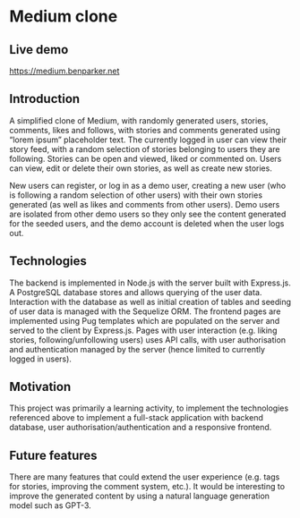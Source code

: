 # Medium clone

## Live demo

https://medium.benparker.net

## Introduction

A simplified clone of Medium, with randomly generated users, stories, comments, likes and follows, with stories and comments generated using “lorem ipsum” placeholder text. The currently logged in user can view their story feed, with a random selection of stories belonging to users they are following. Stories can be open and viewed, liked or commented on. Users can view, edit or delete their own stories, as well as create new stories.

New users can register, or log in as a demo user, creating a new user (who is following a random selection of other users) with their own stories generated (as well as likes and comments from other users). Demo users are isolated from other demo users so they only see the content generated for the seeded users, and the demo account is deleted when the user logs out.

## Technologies

The backend is implemented in Node.js with the server built with Express.js. A PostgreSQL database stores and allows querying of the user data. Interaction with the database as well as initial creation of tables and seeding of user data is managed with the Sequelize ORM. The frontend pages are implemented using Pug templates which are populated on the server and served to the client by Express.js. Pages with user interaction (e.g. liking stories, following/unfollowing users) uses API calls, with user authorisation and authentication managed by the server (hence limited to currently logged in users).

## Motivation

This project was primarily a learning activity, to implement the technologies referenced above to implement a full-stack application with backend database, user authorisation/authentication and a responsive frontend.

## Future features

There are many features that could extend the user experience (e.g. tags for stories, improving the comment system, etc.). It would be interesting to improve the generated content by using a natural language generation model such as GPT-3.

